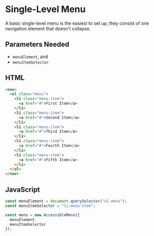# Single-Level Menu

A basic single-level menu is the easiest to set up; they consist of one navigation element that doesn't collapse.

## Parameters Needed

* `menuElement`, and
* `menuItemSelector`

## HTML

```html
<nav>
  <ul class="menu">
    <li class="menu-item">
      <a href="#">First Item</a>
    </li>
    <li class="menu-item">
      <a href="#">Second Item</a>
    </li>
    <li class="menu-item">
      <a href="#">Third Item</a>
    </li>
    <li class="menu-item">
      <a href="#">Fourth Item</a>
    </li>
    <li class="menu-item">
      <a href="#">Fifth Item</a>
    </li>
  </ul>
</nav>
```

## JavaScript

```jsx
const menuElement = document.querySelector("ul.menu");
const menuItemSelector = "li.menu-item";

const menu = new AccessibleMenu({
  menuElement,
  menuItemSelector
});
```
